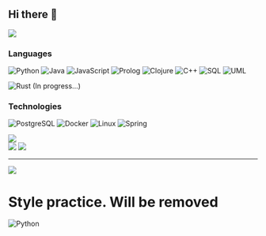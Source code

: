 ## Hi there 👋

[![](https://raw.githubusercontent.com/AgafonovVadim/AgafonovVadim/master/profile.gif)](https://github.com/AgafonovVadim)

### Languages

![Python](https://img.shields.io/badge/-Python-000?&logo=Python&color=ff6700)
![Java](https://img.shields.io/badge/-Java-000?&logo=Java&logoColor=007396&color=ff6700)
![JavaScript](https://img.shields.io/badge/-JavaScript-000?&logo=JavaScript&color=ff6700)
![Prolog](https://img.shields.io/badge/-Prolog-000?&logo=Prolog&color=ff6700)
![Clojure](https://img.shields.io/badge/-Clojure-000?&logo=Clojure&color=ff6700)
![C++](https://img.shields.io/badge/-C++-000?&logo=c%2b%2b&logoColor=00599C&color=ff6700)
![SQL](https://img.shields.io/badge/-SQL-000?&logo=MySQL&logoColor=7ABDFF&color=ff6700)
![UML](https://img.shields.io/badge/-UML-000?&logo=UML&color=ff6700)

![Rust](https://img.shields.io/badge/-Rust-000?&logo=Rust&color=ff6700) (In progress...)



### Technologies

![PostgreSQL](https://img.shields.io/badge/-PostgreSQL-000?&logo=PostgreSQL&logoColor=7ABDFF&color=ff6700)
![Docker](https://img.shields.io/badge/-Docker-000?&logo=Docker&color=ff6700)
![Linux](https://img.shields.io/badge/-Linux-000?&logo=Linux&color=ff6700)
![Spring](https://img.shields.io/badge/-Spring-000?&logo=Spring&color=ff6700)



![](https://github-readme-stats.vercel.app/api?username=AgafonovVadim&text_color=FF652F&bg_color=09131B&title_color=FFFFFF&icon_color=FFFFFF&hide_border=true&include_all_commits=true&count_private=true)<br/>
![](https://github-readme-streak-stats.herokuapp.com/?user=AgafonovVadim&theme=codestackr&hide_border=true)
![](https://github-readme-stats.vercel.app/api/top-langs/?username=AgafonovVadim&theme=travelers-theme&hide_border=true&size_weight=1&include_all_commits=true&count_private=false&layout=compact)

---
[![](https://visitcount.itsvg.in/api?id=AgafonovVadim&icon=0&color=0)](https://visitcount.itsvg.in)

# Style practice. Will be removed
![Python](https://img.shields.io/badge/-Python-000?&logo=Python&color=ff6700)
